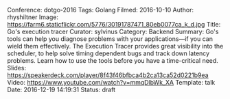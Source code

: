 Conference: dotgo-2016
Tags: Golang
Filmed: 2016-10-10
Author: rhyshiltner
Image: https://farm6.staticflickr.com/5776/30191787471_80eb0077ca_k_d.jpg
Title: Go's execution tracer
Curator: sylvinus
Category: Backend
Summary: Go's tools can help you diagnose problems with your applications—if you can wield them effectively. The Execution Tracer provides great visibility into the scheduler, to help solve timing dependent bugs and track down latency problems. Learn how to use the tools before you have a time-critical need.
Slides: https://speakerdeck.com/player/8f43f46bfbca4b2ca13ca52d0221b9ea
Video: https://www.youtube.com/watch?v=mmqDlbWk_XA
Template: talk
Date: 2016-12-19 14:19:31
Status: draft